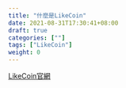 ```yaml
---
title: "什麼是LikeCoin"
date: 2021-08-31T17:30:41+08:00
draft: true
categories: [""]
tags: ["LikeCoin"]
weight: 0
---
```




[LikeCoin官網](https://docs.like.co/v/zh/)
